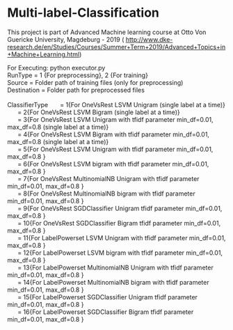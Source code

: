 # Multi-label-Classification

This project is part of Advanced Machine learning course at Otto Von Guericke University, Magdeburg - 2019 ( http://www.dke-research.de/en/Studies/Courses/Summer+Term+2019/Advanced+Topics+in+Machine+Learning.html)

For Executing: python executor.py <RunType> <Source> <Destination> <ClassifierType> <br/> 
RunType = 1 {For preprocessing}, 2 {For training}<br/>
Source = Folder path of training files (only for preprocessing)<br/>
Destination = Folder path for preprocessed files<br/><br/>
ClassifierType 
&nbsp;&nbsp;&nbsp;&nbsp;&nbsp;&nbsp;= 1{For OneVsRest LSVM Unigram (single label at a time)}<br/>
&nbsp;&nbsp;&nbsp;&nbsp;&nbsp;&nbsp;= 2{For OneVsRest LSVM Bigram (single label at a time)}<br/>
&nbsp;&nbsp;&nbsp;&nbsp;&nbsp;&nbsp;= 3{For OneVsRest LSVM Unigram with tfidf parameter min_df=0.01, max_df=0.8 (single label at a time)}<br/>
&nbsp;&nbsp;&nbsp;&nbsp;&nbsp;&nbsp;= 4{For OneVsRest LSVM Bigram with tfidf parameter min_df=0.01, max_df=0.8 (single label at a time)}<br/>
&nbsp;&nbsp;&nbsp;&nbsp;&nbsp;&nbsp;= 5{For OneVsRest LSVM Unigram with tfidf parameter min_df=0.01, max_df=0.8 }<br/>
&nbsp;&nbsp;&nbsp;&nbsp;&nbsp;&nbsp;= 6{For OneVsRest LSVM bigram with tfidf parameter min_df=0.01, max_df=0.8 }<br/>
&nbsp;&nbsp;&nbsp;&nbsp;&nbsp;&nbsp;= 7{For OneVsRest MultinomialNB Unigram with tfidf parameter min_df=0.01, max_df=0.8 }<br/>
&nbsp;&nbsp;&nbsp;&nbsp;&nbsp;&nbsp;= 8{For OneVsRest MultinomialNB bigram with tfidf parameter min_df=0.01, max_df=0.8 }<br/>
&nbsp;&nbsp;&nbsp;&nbsp;&nbsp;&nbsp;= 9{For OneVsRest SGDClassifier Unigram tfidf parameter min_df=0.01, max_df=0.8 }<br/>
&nbsp;&nbsp;&nbsp;&nbsp;&nbsp;&nbsp;= 10{For OneVsRest SGDClassifier Bigram tfidf parameter min_df=0.01, max_df=0.8 }<br/>
&nbsp;&nbsp;&nbsp;&nbsp;&nbsp;&nbsp;= 11{For LabelPowerset LSVM Unigram with tfidf parameter min_df=0.01, max_df=0.8 }<br/>
&nbsp;&nbsp;&nbsp;&nbsp;&nbsp;&nbsp;= 12{For LabelPowerset LSVM bigram with tfidf parameter min_df=0.01, max_df=0.8 }<br/>
&nbsp;&nbsp;&nbsp;&nbsp;&nbsp;&nbsp;= 13{For LabelPowerset MultinomialNB Unigram with tfidf parameter min_df=0.01, max_df=0.8 }<br/>
&nbsp;&nbsp;&nbsp;&nbsp;&nbsp;&nbsp;= 14{For LabelPowerset MultinomialNB bigram with tfidf parameter min_df=0.01, max_df=0.8 }<br/>
&nbsp;&nbsp;&nbsp;&nbsp;&nbsp;&nbsp;= 15{For LabelPowerset SGDClassifier Unigram tfidf parameter min_df=0.01, max_df=0.8 }<br/>
&nbsp;&nbsp;&nbsp;&nbsp;&nbsp;&nbsp;= 16{For LabelPowerset SGDClassifier Bigram tfidf parameter min_df=0.01, max_df=0.8 }<br/>
